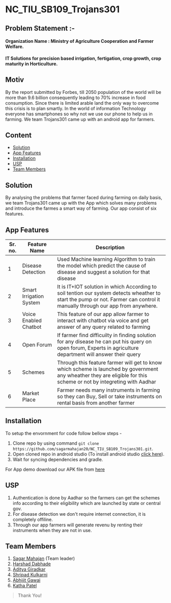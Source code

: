 # NC_TIU_SB109_Trojans301

## Problem Statement :-
#### Organization Name : Ministry of Agriculture Cooperation and Farmer Welfare.
#### IT Solutions for precision based irrigation, fertigation, crop growth, crop maturity in Horticulture. 

## Motiv
By the report submitted by Forbes, till 2050 population of the world will be more than 9.6 billion consequently leading to 70% increase in food consumption. Since there is limited arable land the only way to overcome this crisis is to plan smartly. In the world of information Technology everyone has smartphones so why not we use our phone to help us in farming. We team Trojans301 came up with an android app for farmers.

## Content
- [Solution](#solution)
- [App Features](#app-features)
- [Installation](#installation)
- [USP](#usp)
- [Team Members](#team-members)

## Solution
By analysing the problems that farmer faced during farming on daily basis, we team Trojans301 came up with the App which solves many problems and introduce the farmes a smart way of farming. Our app consist of six features.

## App Features
|Sr. no.|Feature Name|Description|
|--|--|--|
| 1 | Disease Detection | Used Machine learning Algorithm to train the model which predict the cause of disease and suggest a solution for that disease | 
| 2 | Smart Irrigation System | It is IT+IOT solution in which According to soil tention our system detects wheather to start the pump or not. Farmer can control it manually through our app from anywhere. | 
| 3 | Voice Enabled Chatbot | This feature of our app allow farmer to interact with chatbot via voice and get answer of any query related to farming |
| 4 | Open Forum | If farmer find difficuilty in finding solution for any disease he can put his query on open forum, Experts in agriculture department will answer their query  | 
| 5 | Schemes | Through this feature farmer will get to know which scheme is launched by government any wheather they are eligible for this scheme or not by integreting with Aadhar |
| 6 | Market Place | Farmer needs many instruments in farming so they can Buy, Sell or take instruments on rental basis from another farmer | 


## Installation
To setup the envornment for code follow bellow steps - 
1. Clone repo by using command `git clone https://github.com/sagarmahajan20/NC_TIU_SB109_Trojans301.git`.
2. Open cloned repo in android studio (To install android studio [click here](https://developer.android.com/studio)).
3. Wait for syncing dependencies and gradle. 

For App demo download our APK file from [here](https://drive.google.com/drive/folders/1sA9hb0bzJv8MTFdscwXkz5h7cZuVEYST)

## USP
1. Authentication is done by Aadhar so the farmers can get the schemes info according to their eligibility which are launched by state or central gov. 
2. For disease detection we don't require internet connection, it is completely offiline.
3. Through our app farmers will generate revenu by renting their instruments when they are not in use.

## Team Members
1. [Sagar Mahajan](https://github.com/sagarmahajan20) (Team leader)
2. [Harshad Dabhade](https://github.com/Harshad09)
3. [Aditya Giradkar](https://github.com/AdityaGiradkar)
4. [Shripad Kulkarni](https://github.com/shripad1020)
5. [Abhijit Gawai](https://github.com/abhijitgawai)
6. [Katha Patel](https://github.com/katha-patel)

> Thank You!
